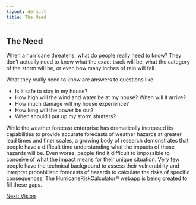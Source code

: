 ```yaml
---
layout: default
title: The Need
---
```


## The Need

When a hurricane threatens, what do people really need to know? They don’t actually need to know what the exact track will be, what the category of the storm will be, or even how many inches of rain will fall. 

What they really need to know are answers to questions like: 

- Is it safe to stay in my house?
- How high will the wind and water be at my house? When will it arrive?
- How much damage will my house experience?
- How long will the power be out?
- When should I put up my storm shutters?

While the weather forecast enterprise has dramatically increased its capabilities to provide accurate forecasts of weather hazards at greater lead times and finer scales, a growing body of research demonstrates that people have a difficult time understanding what the impacts of those hazards will be. Even worse, people find it difficult to impossible to conceive of what the impact means for their unique situation. Very few people have the technical background to assess their vulnerability and interpret probabilistic forecasts of hazards to calculate the risks of specific consequences. The HurricaneRiskCalculator&reg; webapp is being created to fill these gaps. 

[Next: Vision](/about/vision.html)
